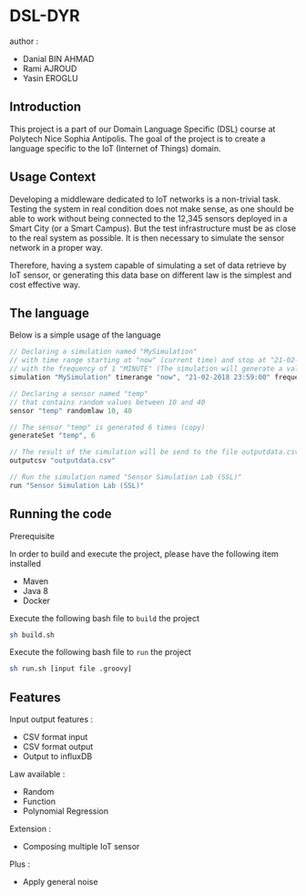 # DSL-DYR
author :
- Danial BIN AHMAD
- Rami AJROUD
- Yasin EROGLU

## Introduction
This project is a part of our Domain Language Specific (DSL) course at Polytech Nice Sophia Antipolis. The goal of the project is to create a language specific to the IoT (Internet of Things) domain. 

## Usage Context
Developing a middleware dedicated to IoT networks is a non-trivial task. Testing the system in real condition does not make sense, as one should be able to work without being connected to the 12,345 sensors deployed in a Smart City (or a Smart Campus). But the test infrastructure must be as close to the real system as possible. It is then necessary to simulate the sensor network in a proper way.

Therefore, having a system capable of simulating a set of data retrieve by IoT sensor, or generating this data base on different law is the simplest and cost effective way.

## The language
Below is a simple usage of the language

```groovy
// Declaring a simulation named "MySimulation"
// with time range starting at "now" (current time) and stop at "21-02-2018 23:59:00"
// with the frequency of 1 "MINUTE" (The simulation will generate a value for each minute)
simulation "MySimulation" timerange "now", "21-02-2018 23:59:00" frequency 1, "MINUTE"

// Declaring a sensor named "temp"
// that contains random values between 10 and 40
sensor "temp" randomlaw 10, 40

// The sensor "temp" is generated 6 times (copy)
generateSet "temp", 6

// The result of the simulation will be send to the file outputdata.csv
outputcsv "outputdata.csv"

// Run the simulation named "Sensor Simulation Lab (SSL)"
run "Sensor Simulation Lab (SSL)"
```

## Running the code

Prerequisite 

In order to build and execute the project, please have the following item installed 
- Maven 
- Java 8
- Docker

Execute the following bash file to `build` the project 
```bash
sh build.sh
```

Execute the following bash file to `run` the project
```bash
sh run.sh [input file .groovy]
```

## Features

Input output features :
- CSV format input
- CSV format output
- Output to influxDB

Law available :
- Random 
- Function
- Polynomial Regression

Extension :
- Composing multiple IoT sensor

Plus :
- Apply general noise
